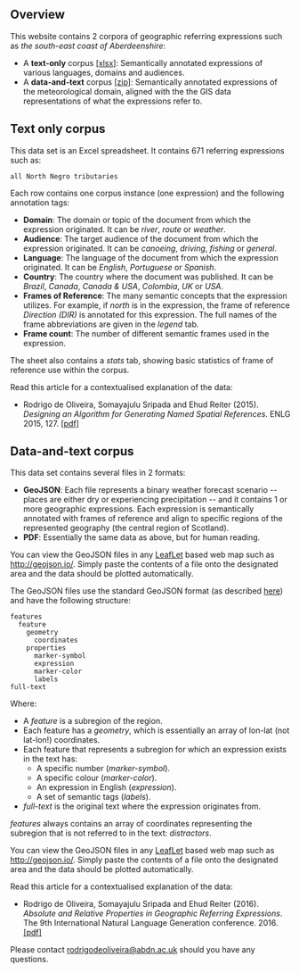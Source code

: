 ## Overview
This website contains 2 corpora of geographic referring expressions such as _the south-east coast of Aberdeenshire_:

* A **text-only** corpus [[xlsx]](https://github.com/rdeoliveira/metdata/raw/7173b85b4c1c59eb3c63e67554d3454e595bf97d/text-only.xlsx): Semantically annotated expressions of various languages, domains and audiences.
* A **data-and-text** corpus [[zip]](https://github.com/rdeoliveira/geocorpora/raw/master/data-and-text.zip): Semantically annotated expressions of the meteorological domain, aligned with the the GIS data representations of what the expressions refer to.

## Text only corpus
This data set is an Excel spreadsheet. It contains 671 referring expressions such as:
```
all North Negro tributaries
```
Each row contains one corpus instance (one expression) and the following annotation tags:
* **Domain**: The domain or topic of the document from which the expression originated. It can be _river_, _route_ or _weather_.
* **Audience**: The target audience of the document from which the expression originated. It can be _canoeing_, _driving_, _fishing_ or _general_.
* **Language**: The language of the document from which the expression originated. It can be _English_, _Portuguese_ or _Spanish_.
* **Country**: The country where the document was published. It can be _Brazil_, _Canada_, _Canada & USA_, _Colombia_, _UK_ or _USA_.
* **Frames of Reference**: The many semantic concepts that the expression utilizes. For example, if _north_ is in the expression, the frame of reference _Direction (DIR)_ is annotated for this expression. The full names of the frame abbreviations are given in the _legend_ tab.
* **Frame count**: The number of different semantic frames used in the expression.

The sheet also contains a _stats_ tab, showing basic statistics of frame of reference use within the corpus.

Read this article for a contextualised explanation of the data:
- Rodrigo de Oliveira, Somayajulu Sripada and Ehud Reiter (2015). _Designing an Algorithm for Generating Named Spatial References_. ENLG 2015, 127. [[pdf]](http://anthology.aclweb.org/W/W15/W15-47.pdf#page=139)

## Data-and-text corpus
This data set contains several files in 2 formats:
* **GeoJSON**: Each file represents a binary weather forecast scenario -- places are either dry or experiencing precipitation -- and it contains 1 or more geographic expressions. Each expression is semantically annotated with frames of reference and align to specific regions of the represented geography (the central region of Scotland).
* **PDF**: Essentially the same data as above, but for human reading.

You can view the GeoJSON files in any [LeafLet](http://leafletjs.com) based web map such as http://geojson.io/. Simply paste the contents of a file onto the designated area and the data should be plotted automatically.

The GeoJSON files use the standard GeoJSON format (as described [here](http://geojson.org/geojson-spec.html)) and have the following structure:
```
features
  feature
    geometry
      coordinates
    properties
      marker-symbol
      expression
      marker-color
      labels
full-text
```
Where:
- A _feature_ is a subregion of the region.
- Each feature has a _geometry_, which is essentially an array of lon-lat (not lat-lon!) coordinates.
- Each feature that represents a subregion for which an expression exists in the text has: 
  - A specific number (_marker-symbol_).
  - A specific colour (_marker-color_).
  - An expression in English (_expression_).
  - A set of semantic tags (_labels_).
- _full-text_ is the original text where the expression originates from.

_features_ always contains an array of coordinates representing the subregion that is not referred to in the text: _distractors_.
  
You can view the GeoJSON files in any [LeafLet](http://leafletjs.com) based web map such as <http://geojson.io/>. Simply paste the contents of a file onto the designated area and the data should be plotted automatically.

Read this article for a contextualised explanation of the data:
- Rodrigo de Oliveira, Somayajulu Sripada and Ehud Reiter (2016). _Absolute and Relative Properties in Geographic Referring Expressions_. The 9th International Natural Language Generation conference. 2016. [[pdf]](http://www.aclweb.org/anthology/W/W16/W16-66.pdf#page=272)

Please contact <rodrigodeoliveira@abdn.ac.uk> should you have any questions.
